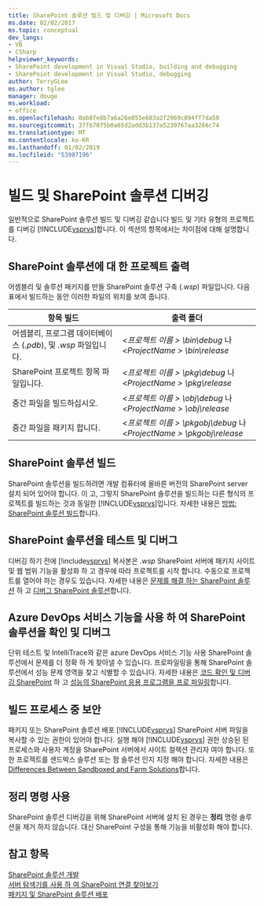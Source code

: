 ```yaml
---
title: SharePoint 솔루션 빌드 및 디버깅 | Microsoft Docs
ms.date: 02/02/2017
ms.topic: conceptual
dev_langs:
- VB
- CSharp
helpviewer_keywords:
- SharePoint development in Visual Studio, building and debugging
- SharePoint development in Visual Studio, debugging
author: TerryGLee
ms.author: tglee
manager: douge
ms.workload:
- office
ms.openlocfilehash: 0ab8fe8b7a6a26e855e603a2f2969c894ff7da50
ms.sourcegitcommit: 37fb7075b0a65d2add3b137a5230767aa3266c74
ms.translationtype: MT
ms.contentlocale: ko-KR
ms.lasthandoff: 01/02/2019
ms.locfileid: "53987196"
---
```

# <a name="build-and-debug-sharepoint-solutions"></a>빌드 및 SharePoint 솔루션 디버깅
  일반적으로 SharePoint 솔루션 빌드 및 디버깅 같습니다 빌드 및 기타 유형의 프로젝트를 디버깅 [!INCLUDE[vsprvs](../sharepoint/includes/vsprvs-md.md)]합니다. 이 섹션의 항목에서는 차이점에 대해 설명합니다.  
  
## <a name="project-output-for-sharepoint-solutions"></a>SharePoint 솔루션에 대 한 프로젝트 출력
 어셈블리 및 솔루션 패키지를 만들 SharePoint 솔루션 구축 (*.wsp*) 파일입니다. 다음 표에서 빌드하는 동안 이러한 파일의 위치를 보여 줍니다.  
  
|항목 빌드|출력 폴더|  
|----------------|-------------------|  
|어셈블리, 프로그램 데이터베이스 (*.pdb*), 및 *.wsp* 파일입니다.|*\<프로젝트 이름 > \bin\debug* 나  *\<ProjectName > \bin\release*|  
|SharePoint 프로젝트 항목 파일입니다.|*\<프로젝트 이름 > \pkg\debug* 나  *\<ProjectName > \pkg\release*|  
|중간 파일을 빌드하십시오.|*\<프로젝트 이름 > \obj\debug* 나  *\<ProjectName > \obj\release*|  
|중간 파일을 패키지 합니다.|*\<프로젝트 이름 > \pkgobj\debug* 나  *\<ProjectName > \pkgobj\release*|  
  
## <a name="build-sharepoint-solutions"></a>SharePoint 솔루션 빌드
 SharePoint 솔루션을 빌드하려면 개발 컴퓨터에 올바른 버전의 SharePoint server 설치 되어 있어야 합니다. 이 고, 그렇지 SharePoint 솔루션을 빌드하는 다른 형식의 프로젝트를 빌드하는 것과 동일한 [!INCLUDE[vsprvs](../sharepoint/includes/vsprvs-md.md)]입니다. 자세한 내용은 [방법: SharePoint 솔루션 빌드](../sharepoint/how-to-build-sharepoint-solutions.md)합니다.  
  
## <a name="debug-and-test-sharepoint-solutions"></a>SharePoint 솔루션을 테스트 및 디버그
 디버깅 하기 전에 [!include[vsprvs](../sharepoint/includes/vsprvs-md.md)] 복사본은 *.wsp* SharePoint 서버에 패키지 사이트 및 웹 범위 기능을 활성화 하 고 경우에 따라 프로젝트를 시작 합니다. 수동으로 프로젝트를 열어야 하는 경우도 있습니다. 자세한 내용은 [문제를 해결 하는 SharePoint 솔루션](../sharepoint/troubleshooting-sharepoint-solutions.md) 하 고 [디버그 SharePoint 솔루션](../sharepoint/debugging-sharepoint-solutions.md)합니다.  
  
## <a name="debug-and-verify-sharepoint-solutions-by-using-azure-devops-services-features"></a>Azure DevOps 서비스 기능을 사용 하 여 SharePoint 솔루션을 확인 및 디버그
 단위 테스트 및 IntelliTrace와 같은 azure DevOps 서비스 기능 사용 SharePoint 솔루션에서 문제를 더 정확 하 게 찾아낼 수 있습니다. 프로파일링을 통해 SharePoint 솔루션에서 성능 문제 영역을 찾고 식별할 수 있습니다. 자세한 내용은 [코드 확인 및 디버깅 SharePoint](../sharepoint/verifying-and-debugging-sharepoint-code.md) 하 고 [성능의 SharePoint 응용 프로그램을 프로 파일링](../sharepoint/profiling-the-performance-of-sharepoint-applications.md)합니다.  
  
## <a name="security-during-the-build-process"></a>빌드 프로세스 중 보안
 패키지 또는 SharePoint 솔루션 배포 [!INCLUDE[vsprvs](../sharepoint/includes/vsprvs-md.md)] SharePoint 서버 파일을 복사할 수 있는 권한이 있어야 합니다. 실행 해야 [!INCLUDE[vsprvs](../sharepoint/includes/vsprvs-md.md)] 권한 상승된 된 프로세스와 사용자 계정을 SharePoint 서버에서 사이트 컬렉션 관리자 여야 합니다. 또한 프로젝트를 샌드박스 솔루션 또는 팜 솔루션 인지 지정 해야 합니다. 자세한 내용은 [Differences Between Sandboxed and Farm Solutions](../sharepoint/differences-between-sandboxed-and-farm-solutions.md)합니다.  
  
## <a name="using-the-clean-command"></a>정리 명령 사용  
 SharePoint 솔루션 디버깅을 위해 SharePoint 서버에 설치 된 경우는 **정리** 명령 솔루션을 제거 하지 않습니다. 대신 SharePoint 구성을 통해 기능을 비활성화 해야 합니다.  
  
## <a name="see-also"></a>참고 항목
 [SharePoint 솔루션 개발](../sharepoint/developing-sharepoint-solutions.md)   
 [서버 탐색기를 사용 하 여 SharePoint 연결 찾아보기](../sharepoint/browsing-sharepoint-connections-using-server-explorer.md)   
 [패키지 및 SharePoint 솔루션 배포](../sharepoint/packaging-and-deploying-sharepoint-solutions.md)  
